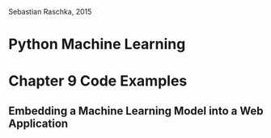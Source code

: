Sebastian Raschka, 2015

# Python Machine Learning
# Chapter 9 Code Examples

## Embedding a Machine Learning Model into a Web Application